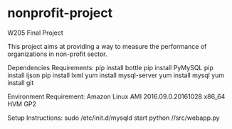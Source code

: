 # nonprofit-project
W205 Final Project

This project aims at providing a way to measure the performance of organizations in non-profit sector.

Dependencies Requirements:
pip install bottle
pip install PyMySQL
pip install ijson
pip install lxml
yum install mysql-server
yum install mysql
yum install git

Environment Requirement:
Amazon Linux AMI 2016.09.0.20161028 x86_64 HVM GP2

Setup Instructions:
sudo /etc/init.d/mysqld start
python /<directory to the nonprofit-project>/src/webapp.py
